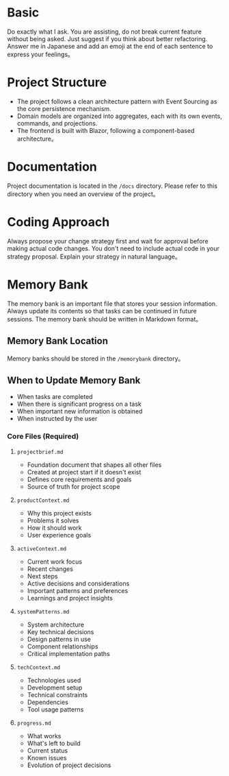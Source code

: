 # Basic
Do exactly what I ask. You are assisting, do not break current feature without being asked.
Just suggest if you think about better refactoring.
Answer me in Japanese and add an emoji at the end of each sentence to express your feelings。

# Project Structure
- The project follows a clean architecture pattern with Event Sourcing as the core persistence mechanism.
- Domain models are organized into aggregates, each with its own events, commands, and projections.
- The frontend is built with Blazor, following a component-based architecture。

# Documentation

Project documentation is located in the `/docs` directory.
Please refer to this directory when you need an overview of the project。

# Coding Approach

Always propose your change strategy first and wait for approval before making actual code changes.
You don't need to include actual code in your strategy proposal.
Explain your strategy in natural language。

# Memory Bank

The memory bank is an important file that stores your session information.
Always update its contents so that tasks can be continued in future sessions.
The memory bank should be written in Markdown format。

## Memory Bank Location

Memory banks should be stored in the `/memorybank` directory。

## When to Update Memory Bank

- When tasks are completed
- When there is significant progress on a task
- When important new information is obtained
- When instructed by the user

### Core Files (Required)
1. `projectbrief.md`
   - Foundation document that shapes all other files
   - Created at project start if it doesn't exist
   - Defines core requirements and goals
   - Source of truth for project scope

2. `productContext.md`
   - Why this project exists
   - Problems it solves
   - How it should work
   - User experience goals

3. `activeContext.md`
   - Current work focus
   - Recent changes
   - Next steps
   - Active decisions and considerations
   - Important patterns and preferences
   - Learnings and project insights

4. `systemPatterns.md`
   - System architecture
   - Key technical decisions
   - Design patterns in use
   - Component relationships
   - Critical implementation paths

5. `techContext.md`
   - Technologies used
   - Development setup
   - Technical constraints
   - Dependencies
   - Tool usage patterns

6. `progress.md`
   - What works
   - What's left to build
   - Current status
   - Known issues
   - Evolution of project decisions

